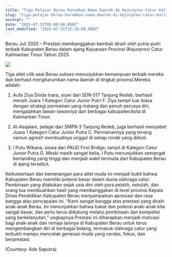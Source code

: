 ```yaml
---
title: "Tiga Pelajar Berau Harumkan Nama Daerah di Kejurprov Catur Kaltim 2025"
slug: "tiga-pelajar-berau-harumkan-nama-daerah-di-kejurprov-catur-kaltim-2025"
excerpt: ""
date: "2025-07-31T05:00:00.000Z"
last_modified: "2025-07-31T15:18:00.000Z"
---
```


Berau Juli 2025 – Prestasi membanggakan kembali diraih oleh putra-putri terbaik Kabupaten Berau dalam ajang Kejuaraan Provinsi (Kejurprov) Catur Kalimantan Timur Tahun 2025. 

![](https://prod-files-secure.s3.us-west-2.amazonaws.com/8a1cd4b9-c1cd-4bd2-a29d-9a168c68a39a/c134da60-0477-48fd-a5eb-44d34171c902/1000339052.jpg?X-Amz-Algorithm=AWS4-HMAC-SHA256&X-Amz-Content-Sha256=UNSIGNED-PAYLOAD&X-Amz-Credential=ASIAZI2LB466T5WOLF5E%2F20250801%2Fus-west-2%2Fs3%2Faws4_request&X-Amz-Date=20250801T174901Z&X-Amz-Expires=3600&X-Amz-Security-Token=IQoJb3JpZ2luX2VjEMr%2F%2F%2F%2F%2F%2F%2F%2F%2F%2FwEaCXVzLXdlc3QtMiJHMEUCIQDkOQOlhyWKUo15r73nYgF573X8%2Bo7BCR7xw%2FkqC5NXXwIgGv5j8IUs4lWpCBrsUauXe9xtedSxSYEjw5V0PfWOh6AqiAQI8%2F%2F%2F%2F%2F%2F%2F%2F%2F%2F%2FARAAGgw2Mzc0MjMxODM4MDUiDGtY04avagFgHRC%2BQCrcA7NnAkTPwOunxkvaHjBXicTjMmqGR9pArpIiCPbyKX26MTtM2XllFz04ZnWxutn58%2FhNQUOA71iUHvEK6f%2FOP8K1pZIGPN%2BTMZ5e2mHbXucJjZJoLEyxVPnCkLtuPuJvd0UJLyGoYV4qhiDSxXTXac9CzVIsZYZ9jXmeAgtszoeM8R%2Bmk30Mo2Mn4EiKKuBv%2BY%2FQfvISWqx%2BdCe9Xii1Nb8AQmVwWTG6WvHdiKaOZy3e3kGOMdjaa9Xp2wejOD5xZWEWYPlA1sp%2B42Xa%2FEGM4aYGFos%2FMETirqHruZcu5AWHgD%2BgImPu3EzF2%2BDSwqr9xccns8wU7H1%2BC7QiDs0bY0%2BlTmGfcjHqnzyJ8ESsN4PRVsVi2b4kIot0MbvIS3bc2Ot8Pfl2PCRLhg8n5B4JaeB2Q2V89HAS3n5OyzxEA1TnonBWYaEo5AhNqgZRuvcuy8IZdUTO0IcUsYh%2FewGWQY%2FTyV6VmmX0uZdV6gUot0GMR4%2BU3%2BfoDXOqR0dkyIaZfNakJGwvnwSLhzt1cM9%2BWalnk36Ag6PePIM6nKHkCJ78tSiG%2Fjj6O5VvwjOuvn61lbnvyZGEdJGIzDCwwKlZCtSRun%2FM4ONl03PD1ckIJYZublHTyQnyZTeAuwlVMLf6s8QGOqUBXRs%2BQVLfY1pnmCbUN7trYMgprvdrEovts0BP%2B4Sff6rv5XIidn6x3T2BoPGWe%2BC1XYKu0pcqC%2B58hsvUFbjQNDNjbq8BwrT6EJX8YwUh1aBvH4wVQVP3KwbnKV8LgL%2Fgd63la3F0zmEoiXOEAG%2B0mmcYD15XUL%2BxiCPAQdFHN57GQDBy93DorKzK%2BUzl9FvosvCTkmG7bi9xQ0VZT6z%2BSau3zcZU&X-Amz-Signature=8ff534732d52af0979fc24d5e821574c603a4caa3c935f8c8c02a49cd4729cba&X-Amz-SignedHeaders=host&x-amz-checksum-mode=ENABLED&x-id=GetObject)

Tiga atlet cilik asal Berau sukses menunjukkan kemampuan terbaik mereka dan berhasil mengharumkan nama daerah di tingkat provinsi.Mereka adalah:

1. Aufa Ziya Dinda Inara, siswi dari SDN 017 Tanjung Redeb, berhasil meraih Juara 1 Kategori Catur Junior Putri F. Ziya tampil luar biasa dengan strategi permainan yang matang dan penuh percaya diri, mengalahkan lawan-lawannya dari berbagai kabupaten/kota di Kalimantan Timur.


2. Al-Asqalani, pelajar dari SMPN 3 Tanjung Redeb, juga berhasil menyabet Juara 1 Kategori Catur Junior Putra C. Permainannya yang tenang namun agresif membuatnya unggul di setiap ronde yang diikuti.


3. I Putu Wikana, siswa dari PAUD First Bridge, tampil di Kategori Catur Junior Putra G. Meski masih sangat belia, I Putu menunjukkan semangat bertanding yang tinggi dan menjadi wakil termuda dari Kabupaten Berau di ajang tersebut.

Keikutsertaan dan kemenangan para atlet muda ini menjadi bukti bahwa Kabupaten Berau memiliki potensi besar dalam dunia olahraga catur. Pembinaan yang dilakukan sejak usia dini oleh para pelatih, sekolah, dan orang tua membuahkan hasil yang membanggakan di level provinsi.Kepala Dinas Pendidikan Kabupaten Berau menyampaikan apresiasi dan rasa bangga atas pencapaian ini. “Kami sangat bangga atas prestasi yang diraih anak-anak Berau. Ini menunjukkan bahwa bakat dan potensi anak-anak kita sangat besar, dan perlu terus didukung melalui pembinaan dan kompetisi yang berkelanjutan,” ungkapnya.Prestasi ini diharapkan menjadi motivasi bagi anak-anak dan remaja lainnya di Kabupaten Berau untuk terus mengembangkan diri di berbagai bidang, termasuk olahraga catur yang terbukti mampu mencetak generasi muda yang cerdas, fokus, dan berprestasi.

(Courtesy: Ade Saputra)